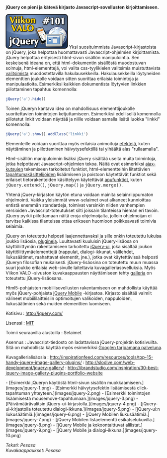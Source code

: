 <!--
Title: 2x49 jQuery - Viikon VALO #101
Date: 2012/12/02
Pageimage: valo101-jquery.png
Tags: Verkkoselaimet,Ohjelmointi
-->

**jQuery on pieni ja kätevä kirjasto Javascript-sovellusten
kirjoittamiseen.**

![](images/valo101-jquery.png "fig:valo101-jquery.png") Yksi suosituimmista
Javascript-kirjastoista on jQuery, joka helpottaa huomattavasti
Javascript-ohjelmien kirjoittamista. jQuery helpottaa erityisesti
html-sivun sisällön manipulointia. Sen keskeisenä ideana on, että
html-dokumentin sisällöstä muodostuvan solmuja, html-elementtejä, voi
valita css-tyylikielen valitsimia muistuttavista
[valitsimista](http://api.jquery.com/category/selectors/)
muodostettavilla hakulausekkeilla. Hakulausekkeilla löytyneiden
elementtien joukolle voidaan sitten suorittaa erilaisia toimintoja ja
manipulaatioita. Esimerkiksi kaikkien dokumentista löytyvien linkkien
piilottaminen tapahtuu komennolla:
```javascript
jQuery('a').hide()
```
Toinen jQueryn
kantava idea on mahdollisuus elementtijoukolle suoritettavien
toimintojen ketjuttamiseen. Esimerkiksi edellisellä komennolla
piilotetut linkit voidaan näyttää ja niille voidaan samalla lisätä
luokka "linkki" komennolla:
```javascript
jQuery('a').show().addClass('linkki')
```
Elementeille voidaan suorittaa myös erilaisia animoituja
[efektejä](http://api.jquery.com/category/effects/), kuten näyttäminen
ja piilottaminen häivytysefektillä tai ylhäältä alas "rullaamalla".

Html-sisällön manipuloinnin lisäksi jQuery sisältää useita muita
toimintoja, jotka helpottavat Javascript-ohjelmien tekoa. Näitä ovat
esimerkiksi [ajax-kutsujen](http://api.jquery.com/category/ajax/)
tekemiseen tarkoitetut funktiot, html-elementteihin liitettävien
[tapahtumakäsittelijöiden](http://api.jquery.com/category/events/)
lisäämiseen ja poistoon käytettävät funktiot sekä erilaiset
tietorakenteiden käsittelyyn käytettävät
[apufunktiot](http://api.jquery.com/category/utilities/), kuten
<tt>jQuery.extend()</tt>, <tt>jQuery.map()</tt> ja <tt>jQuery.merge()</tt>.

Yhtenä jQuery-kirjaston käytön etuna voidaan mainita selainriippumaton
ohjelmointi. Vaikka yleisimmät www-selaimet ovat alkaneet kunnioittaa
entistä enemmän standardeja, toimivat varsinkin niiden vanhempien
versioiden Javascript-toteutukset silti joissain tilanteissa hieman eri
tavoin. jQuery pyrkii piilottamaan näitä eroja ohjelmoijalta, jolloin
ohjelmoijan ei tarvitse kaikissa tilanteissa ottaa erikseen huomioon
poikkeavasti toimivia selaimia.

jQuery on toteutettu helposti laajennettavaksi ja sille onkin toteutettu
lukuisa joukko lisäosia,
[plugineja](http://archive.plugins.jquery.com/). Luultavasti kuuluisin
jQuery-lisäosa on käyttöliittymän rakentamiseen tarkoitettu
[jQuery-ui](http://jqueryui.com/), joka sisältää joukon
käyttöliittymäelementtejä (nappulat, dialogi-ikkunat, välilehdet,
liukusäätimet, raahattavat elementit, jne.), jotka ovat käytettävissä
helposti jQueryn filosofian mukaisesti. jQuery-lisäosina on toteutettu
muun muassa suuri joukko erilaisia web-sivulle laitettavia
kuvagalleriasovelluksia. Myös Viikon VALO -sivuston kuvakaappausten
näyttämiseen tehty [galleria](https://github.com/pesasa/psgallery) on
toteutettu jQuery-lisäosana.

Html5-pohjaisten mobiilisovellusten rakentamiseen on mahdollista käyttää
myös jQuery-pohjaista [jQuery Mobile](http://jquerymobile.com/)
-kirjastoa. Kirjasto sisältää valmiit välineet mobiililaitteisiin
optimoitujen valikoiden, nappuloiden, liukusäätimien sekä muiden
elementtien luomiseen.

Kotisivu
:   <http://jquery.com/>

Lisenssi
:   [MIT](https://github.com/jquery/jquery/blob/master/MIT-LICENSE.txt)

Toimii seuraavilla alustoilla
:   Selaimet

Asennus
:   Javascript-tiedosto on ladattavissa jQuery-projektin kotisivuilta.
    Sitä on mahdollista käyttää myös esimerkiksi [Googlen tarjoamana
    palveluna](https://developers.google.com/speed/libraries/devguide#jquery).

Kuvagallerialisäosia
:   <http://inspirationfeed.com/resources/tools/top-15-handy-jquery-image-gallery-plugins/>
:   <http://slodive.com/web-development/jquery-gallery/>
:   <http://ibrandstudio.com/inspiration/30-best-jquery-image-gallery-plugins-portfolio-website>

<div class="psgallery" markdown="1">
-   [Esimerkki jQueryn käytöstä html-sivun sisällön
    muokkaamiseen.](images/jquery-1.png)
-   [Esimerkki häivytysefektin lisäämisestä click-tapahtuman
    yhteyteen.](images/jquery-2.png)
-   [Esimerkki toimintojen lisäämisestä
    mousemove-tapahtumaan.](images/jquery-3.png)
-   [Päivämäärävalitsin jQuery-ui-kirjastolla.](images/jquery-4.png)
-   [jQuery-ui-kirjastolla toteutettu
    dialogi-ikkuna.](images/jquery-5.png)
-   [jQuery-ui:n liukusäätimiä.](images/jquery-6.png)
-   [jQuery Mobilen liukusäätimiä.](images/jquery-7.png)
-   [jQuery Mobilen listaelementti
    esikatselukuvilla.](images/jquery-8.png)
-   [jQuery Mobile ja kokoontaittuvat alilistat.](images/jquery-9.png)
-   [jQuery Mobile ja dialogi-ikkuna.](images/jquery-10.png)
</div>

*Teksti: Pesasa* <br />
*Kuvakaappaukset: Pesasa*
